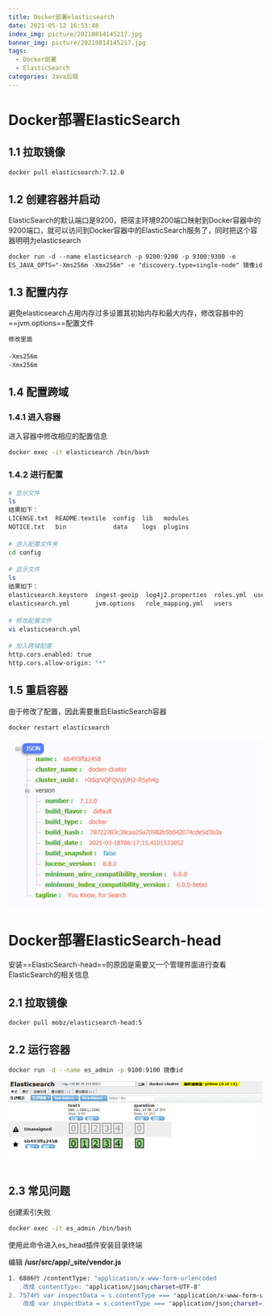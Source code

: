 ```yaml
---
title: Docker部署elasticsearch
date: 2021-05-12 16:53:48
index_img: picture/20210814145217.jpg
banner_img: picture/20210814145217.jpg
tags:
  - Docker部署
  - ElasticSearch
categories: Java后端
---
```


# Docker部署ElasticSearch

## 1.1 拉取镜像

```bash
docker pull elasticsearch:7.12.0
```

## 1.2 创建容器并启动

ElasticSearch的默认端口是9200，把宿主环境9200端口映射到Docker容器中的9200端口，就可以访问到Docker容器中的ElasticSearch服务了，同时把这个容器明明为elasticsearch

```basic
docker run -d --name elasticsearch -p 9200:9200 -p 9300:9300 -e ES_JAVA_OPTS="-Xms256m -Xmx256m" -e "discovery.type=single-node" 镜像id
```

## 1.3 配置内存

避免elasticsearch占用内存过多设置其初始内存和最大内存，修改容器中的==jvm.options==配置文件

```bash
修改里面

-Xms256m
-Xmx256m
```

## 1.4 配置跨域

### 1.4.1 进入容器

进入容器中修改相应的配置信息

```bash
docker exec -it elasticsearch /bin/bash
```

### 1.4.2 进行配置

```bash
# 显示文件
ls
结果如下：
LICENSE.txt  README.textile  config  lib   modules
NOTICE.txt   bin             data    logs  plugins

# 进入配置文件夹
cd config

# 显示文件
ls
结果如下：
elasticsearch.keystore  ingest-geoip  log4j2.properties  roles.yml  users_roles
elasticsearch.yml       jvm.options   role_mapping.yml   users

# 修改配置文件
vi elasticsearch.yml

# 加入跨域配置
http.cors.enabled: true
http.cors.allow-origin: "*"
```

## 1.5 重启容器

由于修改了配置，因此需要重启ElasticSearch容器

```bash
docker restart elasticsearch
```

![访问9200端口](picture/20210512142827.png)

# Docker部署ElasticSearch-head

安装==ElasticSearch-head==的原因是需要又一个管理界面进行查看ElasticSearch的相关信息

## 2.1 拉取镜像

```bash
docker pull mobz/elasticsearch-head:5
```

## 2.2 运行容器

```bash
docker run -d --name es_admin -p 9100:9100 镜像id
```

![访问9100端口](picture/20210512143226.png)

## 2.3 常见问题

创建索引失败

```bash
docker exec -it es_admin /bin/bash
```

使用此命令进入es_head插件安装目录终端

编辑 **/usr/src/app/_site/vendor.js**

```bash
1. 6886行 /contentType: "application/x-www-form-urlencoded 
    改成 contentType: "application/json;charset=UTF-8" 
2. 7574行 var inspectData = s.contentType === "application/x-www-form-urlencoded" && 
    改成 var inspectData = s.contentType === "application/json;charset=UTF-8" &&
```

